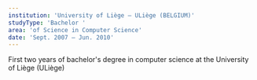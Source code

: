 ```yaml
---
institution: 'University of Liège – ULiège (BELGIUM)'
studyType: 'Bachelor '
area: 'of Science in Computer Science'
date: 'Sept. 2007 – Jun. 2010'
---
```


First two years of bachelor's degree in computer science at the University of Liège (ULiège)
